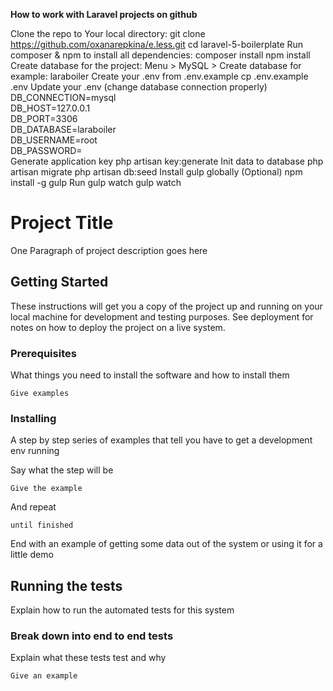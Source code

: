 **How to work with Laravel projects on github**

Clone the repo to Your local directory:
git clone https://github.com/oxanarepkina/e.less.git
cd laravel-5-boilerplate
Run composer & npm to install all dependencies:
composer install
npm install 
Create database for the project: Menu > MySQL > Create database
for example: laraboiler
Create your .env from .env.example
cp .env.example .env
Update your .env (change database connection properly)
DB_CONNECTION=mysql          
DB_HOST=127.0.0.1            
DB_PORT=3306                 
DB_DATABASE=laraboiler       
DB_USERNAME=root             
DB_PASSWORD=                 
Generate application key
php artisan key:generate
Init data to database
php artisan migrate
php artisan db:seed
Install gulp globally (Optional)
npm install -g gulp
Run gulp watch
gulp watch

# Project Title

One Paragraph of project description goes here

## Getting Started

These instructions will get you a copy of the project up and running on your local machine for development and testing purposes. See deployment for notes on how to deploy the project on a live system.

### Prerequisites

What things you need to install the software and how to install them

```
Give examples
```

### Installing

A step by step series of examples that tell you have to get a development env running

Say what the step will be

```
Give the example
```

And repeat

```
until finished
```

End with an example of getting some data out of the system or using it for a little demo

## Running the tests

Explain how to run the automated tests for this system

### Break down into end to end tests

Explain what these tests test and why

```
Give an example
```

